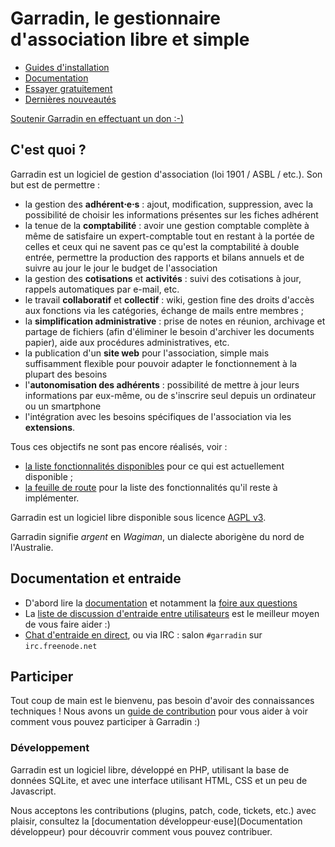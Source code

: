 # Garradin, le gestionnaire d'association libre et simple

<nav id="gnav">

* [Guides d'installation](Installation)
* [Documentation](Documentation)
* <a href="https://garradin.eu/" target="_blank">Essayer gratuitement</a>
* [Dernières nouveautés](Changelog)

<ul id="download">
</ul>

</nav>

<p id="give"><a href="http://kd2.org/asso/soutien/" target="_blank">Soutenir Garradin en effectuant un don :-)</a></p>


<script type="text/javascript">
document.head.innerHTML += `<style type="text/css">
#give {
text-align: center;
padding: 1em;
}

#give a {
display: inline-block;
padding: .5em;
padding-left: 70px;
border-radius: .5em;
font-size: 1.5em;
background: #ffc url("https://kd2.org/asso/soutien/coins.png") no-repeat .5em .5em;
border: 2px solid #990;
}

#gnav ul {
display: flex;
padding: 0;
margin: 1em;
margin-bottom: 1em;
font-size: 1.2em;
list-style: none;
align-items: stretch;
flex-wrap: wrap;
}

#gnav li {
margin: 0;
padding: 0;
font-size: 1.2em;
padding: .5rem 1rem;
margin: 0 .5em;
text-align: center;
height: 100%;
}

#gnav li a {
background: #ddf;
color: black;
text-decoration: none;
display: flex;
align-items: center;
justify-content: center;
border-radius: .5em;
border: 2px solid #99f;
}

#gnav li a:hover {
text-decoration: underline;
background: #eef;
}
`;

function isNewerVersion (oldVer, newVer) {
	const oldParts = oldVer.split('.')
	const newParts = newVer.split('.')
	for (var i = 0; i < newParts.length; i++) {
		const a = ~~newParts[i] // parse int
		const b = ~~oldParts[i] // parse int
		if (a > b) return true
		if (a < b) return false
	}
	return false
}

fetch('./juvlist').then((r) => {
	r.json().then((list) => {
		let last;
		let selected;

		list.forEach((file) => {
			var v = file.name.match(/^garradin-(.*)\.tar\.bz2/);

			if (!v) {
				return;
			}

			if (!last || isNewerVersion(last, v[1])) {
				last = v[1];
				selected = file;
			}
		});

		let days = ((+new Date)/1000 - selected.mtime) / 3600 / 24;

		if (days < 31) {
			time = Math.ceil(days) + ' jours';
		}
		else if (days >= 31) {
			time = Math.round(days / 30.5) + ' mois';
		}

		document.querySelector('#download').innerHTML += `<li><h3>Dernière version : ${last}</h3></li>
			<li><em>il y a ${days}</em></li>
			<li><a href="./wiki/?name=Changelog">Nouveautés</a></li>
			<li><a href="./uv/${selected.name}">Télécharger</a></li>`;
	});
});
</script>

## C'est quoi ?

Garradin est un logiciel de gestion d'association (loi 1901 / ASBL / etc.). Son but est de permettre :

*  la gestion des __adhérent⋅e⋅s__ : ajout, modification, suppression, avec la possibilité de choisir les informations présentes sur les fiches adhérent
*  la tenue de la __comptabilité__ : avoir une gestion comptable complète à même de satisfaire un expert-comptable tout en restant à la portée de celles et ceux qui ne savent pas ce qu'est la comptabilité à double entrée, permettre la production des rapports et bilans annuels et de suivre au jour le jour le budget de l'association
*  la gestion des __cotisations__ et __activités__ : suivi des cotisations à jour, rappels automatiques par e-mail, etc.
*  le travail __collaboratif__ et __collectif__ : wiki, gestion fine des droits d'accès aux fonctions via les catégories, échange de mails entre membres ;
*  la __simplification administrative__ : prise de notes en réunion, archivage et partage de fichiers (afin d'éliminer le besoin d'archiver les documents papier), aide aux procédures administratives, etc.
*  la publication d'un __site web__ pour l'association, simple mais suffisamment flexible pour pouvoir adapter le fonctionnement à la plupart des besoins
*  l'__autonomisation des adhérents__ : possibilité de mettre à jour leurs informations par eux-même, ou de s'inscrire seul depuis un ordinateur ou un smartphone
*  l'intégration avec les besoins spécifiques de l'association via les __extensions__.

Tous ces objectifs ne sont pas encore réalisés, voir :

* [la liste fonctionnalités disponibles](Fonctionnalités) pour ce qui est actuellement disponible ;
* [la feuille de route](Roadmap) pour la liste des fonctionnalités qu'il reste à implémenter.

Garradin est un logiciel libre disponible sous licence [AGPL v3](https://www.gnu.org/licenses/why-affero-gpl.fr.html).

Garradin signifie *argent* en *Wagiman*, un dialecte aborigène du nord de l'Australie.

## Documentation et entraide

*  D'abord lire la [documentation](?name=Documentation) et notamment la [foire aux questions](FAQ)
*  La [liste de discussion d'entraide entre utilisateurs](https://admin.kd2.org/lists/aide@garradin.eu) est le meilleur moyen de vous faire aider :)
*  [Chat d'entraide en direct](https://kiwiirc.com/nextclient/#irc://irc.freenode.net/#garradin?nick=garradin%7C?), ou via IRC : salon `#garradin` sur `irc.freenode.net`

## Participer

Tout coup de main est le bienvenu, pas besoin d'avoir des connaissances techniques ! Nous avons un [guide de contribution](Contribuer) pour vous aider à voir comment vous pouvez participer à Garradin :)

### Développement

Garradin est un logiciel libre, développé en PHP, utilisant la base de données SQLite, et avec une interface utilisant HTML, CSS et un peu de Javascript.

Nous acceptons les contributions (plugins, patch, code, tickets, etc.) avec plaisir, consultez la [documentation développeur⋅euse](Documentation développeur) pour découvrir comment vous pouvez contribuer.
